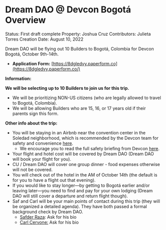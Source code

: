 # Dream DAO @ Devcon Bogotá Overview

Status: First draft complete
Property: Joshua Cruz
Contributors: Julieta Torres
Creation Date: August 10, 2022

Dream DAO will be flying out 10 Builders to Bogotá, Colombia for Devcon Bogotá, October 9th-14th. 

- **Application Form:** [https://8dgledvy.paperform.co](https://8dgledvy.paperform.co/)

**Information:** 

**We will be selecting up to 10 Builders to join us for this trip.**

- We will be prioritizing NON-US citizens (who are legally allowed to travel to Bogotá, Colombia).
- We will be allowing Builders who are 15, 16, or 17 years old if their parents sign this form.

**Other info about the trip:**

- You will be staying in an Airbnb near the convention center in the Soledad neighborhood, which is recommended by the Devcon team for safety and convenience [here](https://devcon.org/en/bogota/).
    - We encourage you to read the full safety briefing from Devcon [here](https://devcon.org/en/bogota/).
- Your flight and hotel cost will be covered by Dream DAO (Dream DAO will book your flight for you).
- CU / Dream DAO will cover one group dinner - food expenses otherwise will not be covered.
- You will check out of the hotel in the AM of October 14th (the default is for you to have a flight out that evening).
- If you would like to stay longer—by getting to Bogotá earlier and/or leaving later—you need to find and pay for your own lodging (Dream DAO will still cover a departure and return flight though).
- Saf and Carl will be your main points of contact during this trip (they will be organized a detailed agenda). They have both passed a formal background check by Dream DAO.
    - [Safder Raza](https://mobile.twitter.com/safderwords): Ask for his bio
    - [Carl Cervone:](https://www.linkedin.com/in/carlcervone/) Ask for his bio